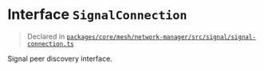 # Interface `SignalConnection`
> Declared in [`packages/core/mesh/network-manager/src/signal/signal-connection.ts`](.)

Signal peer discovery interface.
